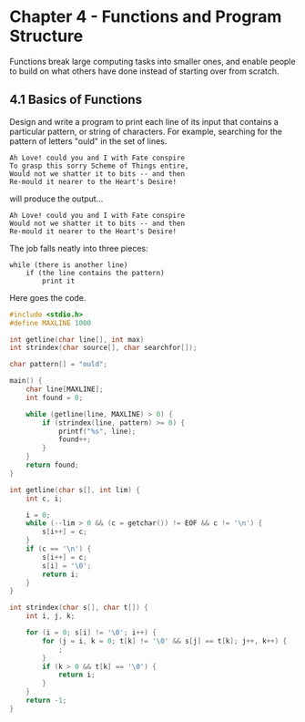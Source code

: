 # Chapter 4 - Functions and Program Structure
Functions break large computing tasks into smaller ones, and enable people to build on what others have done instead of starting over from scratch.

## 4.1 Basics of Functions
Design and write a program to print each line of its input that contains a particular pattern, or string of characters. For example, searching for the pattern of letters "ould" in the set of lines.
```
Ah Love! could you and I with Fate conspire 
To grasp this sorry Scheme of Things entire, 
Would not we shatter it to bits -- and then 
Re-mould it nearer to the Heart's Desire! 
```
will produce the output...
```
Ah Love! could you and I with Fate conspire
Would not we shatter it to bits -- and then
Re-mould it nearer to the Heart's Desire!
```
The job falls neatly into three pieces:
```
while (there is another line)
    if (the line contains the pattern)
        print it
```
Here goes the code.
```c
#include <stdio.h>
#define MAXLINE 1000

int getline(char line[], int max)
int strindex(char source[], char searchfor[]);

char pattern[] = "ould";

main() {
    char line[MAXLINE];
    int found = 0;

    while (getline(line, MAXLINE) > 0) {
        if (strindex(line, pattern) >= 0) {
            printf("%s", line);
            found++;
        }
    }
    return found;
}

int getline(char s[], int lim) {
    int c, i;

    i = 0;
    while (--lim > 0 && (c = getchar()) != EOF && c != '\n') {
        s[i++] = c;
    }
    if (c == '\n') {
        s[i++] = c;
        s[i] = '\0';
        return i;
    }
}

int strindex(char s[], char t[]) {
    int i, j, k;

    for (i = 0; s[i] != '\0'; i++) {
        for (j = i, k = 0; t[k] != '\0' && s[j] == t[k]; j++, k++) {
            ;
        }
        if (k > 0 && t[k] == '\0') {
            return i;
        }
    }
    return -1;
}
```